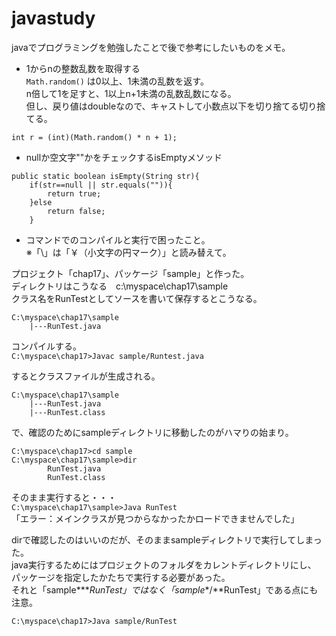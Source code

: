 # javastudy
javaでプログラミングを勉強したことで後で参考にしたいものをメモ。  

* 1からnの整数乱数を取得する  
`Math.random()`
は0以上、1未満の乱数を返す。  
n倍して1を足すと、1以上n+1未満の乱数乱数になる。  
但し、戻り値はdoubleなので、キャストして小数点以下を切り捨てる切り捨てる。

```java:random
int r = (int)(Math.random() * n + 1);
```
  
* nullか空文字""かをチェックするisEmptyメソッド
```
public static boolean isEmpty(String str){
	if(str==null || str.equals("")){
		return true;
	}else
		return false;
	}
```

* コマンドでのコンパイルと実行で困ったこと。  
※「\」は「￥（小文字の円マーク）」と読み替えて。  

プロジェクト「chap17」、パッケージ「sample」と作った。  
ディレクトリはこうなる　c:\myspace\chap17\sample  
クラス名をRunTestとしてソースを書いて保存するとこうなる。

``` 
C:\myspace\chap17\sample
	|---RunTest.java
```

コンパイルする。  
`C:\myspace\chap17>Javac sample/Runtest.java`

するとクラスファイルが生成される。  
``` 
C:\myspace\chap17\sample
	|---RunTest.java
	|---RunTest.class
```

で、確認のためにsampleディレクトリに移動したのがハマりの始まり。  
```
C:\myspace\chap17>cd sample
C:\myspace\chap17\sample>dir
		RunTest.java
		RunTest.class
```

そのまま実行すると・・・  
`C:\myspace\chap17\sample>Java RunTest`   
「エラー：メインクラスが見つからなかったかロードできませんでした」  

dirで確認したのはいいのだが、そのままsampleディレクトリで実行してしまった。  
java実行するためにはプロジェクトのフォルダをカレントディレクトリにし、  
パッケージを指定したかたちで実行する必要があった。  
それと「sample**\**RunTest」ではなく「sample**/**RunTest」である点にも注意。

`C:\myspace\chap17>Java sample/RunTest`
